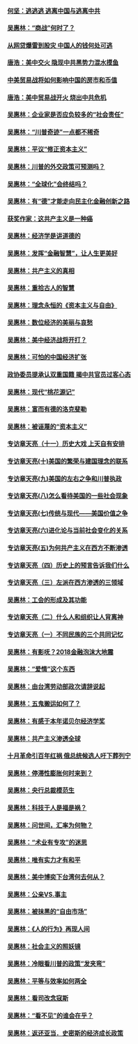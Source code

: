 #### [何坚：逃逃逃 逃离中国与逃离中共](../pages/nsc423/n10592891.md?t=10050953) 

#### [吴惠林：“商战”何时了？](../pages/nsc423/n10573558.md?t=10050953) 

#### [从网贷爆雷到股灾 中国人的钱何处可逃](../pages/nsc423/n10572800.md?t=10050953) 

#### [唐浩：美中交火 隐现中共黑势力混水摸鱼](../pages/nsc423/n10544040.md?t=10050953) 

#### [中美贸易战将如何影响中国的房市和币值](../pages/nsc423/n10543697.md?t=10050953) 

#### [唐浩：美中贸易战开火 烧出中共危机](../pages/nsc423/n10540126.md?t=10050953) 

#### [吴惠林：企业家是否应负较多的“社会责任”](../pages/nsc423/n10535022.md?t=10050953) 

#### [吴惠林：“川普奇迹”一点都不稀奇](../pages/nsc423/n10512808.md?t=10050953) 

#### [吴惠林：平议“修正资本主义”](../pages/nsc423/n10495724.md?t=10050953) 

#### [吴惠林：川普的外交政策可预测吗？](../pages/nsc423/n10462387.md?t=10050953) 

#### [吴惠林：“全球化”会终结吗？](../pages/nsc423/n10452838.md?t=10050953) 

#### [吴惠林：有“德”才能走向民主化金融创新之路](../pages/nsc423/n10432292.md?t=10050953) 

#### [获奖作家：这共产主义是一种癌](../pages/nsc423/n10431541.md?t=10050953) 

#### [吴惠林：经济学是讲道德的](../pages/nsc423/n10398014.md?t=10050953) 

#### [吴惠林：发挥“金融智慧”，让人生更美好](../pages/nsc423/n10375019.md?t=10050953) 

#### [吴惠林：共产主义的真相](../pages/nsc423/n10351394.md?t=10050953) 

#### [吴惠林：重拾古人的智慧](../pages/nsc423/n10337691.md?t=10050953) 

#### [吴惠林：理念永恒的《资本主义与自由》](../pages/nsc423/n10316274.md?t=10050953) 

#### [吴惠林：数位经济的美丽与哀愁](../pages/nsc423/n10292946.md?t=10050953) 

#### [吴惠林：美中经济战将开打？](../pages/nsc423/n10258825.md?t=10050953) 

#### [吴惠林：可怕的中国经济扩张](../pages/nsc423/n10219147.md?t=10050953) 

#### [政协委员提承认双重国籍 揭中共官员过客心态](../pages/nsc423/n10208809.md?t=10050953) 

#### [吴惠林：现代“桃花源记”](../pages/nsc423/n10185234.md?t=10050953) 

#### [吴惠林：富而有德的洛克斐勒](../pages/nsc423/n10142264.md?t=10050953) 

#### [吴惠林：被诬蔑的“资本主义”](../pages/nsc423/n10124816.md?t=10050953) 

#### [专访章天亮（十一）历史大戏 上天自有安排](../pages/nsc423/n10094905.md?t=10050953) 

#### [专访章天亮(十)美国的繁荣与建国理念的联系](../pages/nsc423/n10094899.md?t=10050953) 

#### [专访章天亮(九)美国的左右之争和川普执政](../pages/nsc423/n10094889.md?t=10050953) 

#### [专访章天亮(八)怎么看待美国的一些社会现象](../pages/nsc423/n10094857.md?t=10050953) 

#### [专访章天亮(七)传统与现代——美国价值之争](../pages/nsc423/n10093140.md?t=10050953) 

#### [专访章天亮(六)进化论与当前社会变化的关系](../pages/nsc423/n10092036.md?t=10050953) 

#### [专访章天亮(五)为何共产主义在西方不断渗透](../pages/nsc423/n10083620.md?t=10050953) 

#### [专访章天亮（四）历史上的预言告诉我们什么](../pages/nsc423/n10083606.md?t=10050953) 

#### [专访章天亮（三）左派在西方渗透的三领域](../pages/nsc423/n10081115.md?t=10050953) 

#### [吴惠林：工会的形成及其功能](../pages/nsc423/n10080633.md?t=10050953) 

#### [专访章天亮（二）什么人和组织让人背离神](../pages/nsc423/n10076637.md?t=10050953) 

#### [专访章天亮（一）不同民族的三个共同记忆](../pages/nsc423/n10074188.md?t=10050953) 

#### [吴惠林：有影呒？2018金融泡沫大地震](../pages/nsc423/n10040534.md?t=10050953) 

#### [吴惠林：“爱情”这个东西](../pages/nsc423/n10019423.md?t=10050953) 

#### [吴惠林：由台湾劳动部政次请辞说起](../pages/nsc423/n9979679.md?t=10050953) 

#### [吴惠林：五鬼搬运如何了？](../pages/nsc423/n9925338.md?t=10050953) 

#### [吴惠林：有感于本年诺贝尔经济学奖](../pages/nsc423/n9871883.md?t=10050953) 

#### [吴惠林：共产主义渗透全球](../pages/nsc423/n9812748.md?t=10050953) 

#### [十月革命引百年红祸 俄总统候选人吁下葬列宁](../pages/nsc423/n9810182.md?t=10050953) 

#### [吴惠林：停滞性膨胀何时来到？](../pages/nsc423/n9764136.md?t=10050953) 

#### [吴惠林：央行总裁模范生](../pages/nsc423/n9728134.md?t=10050953) 

#### [吴惠林：科技于人是福是祸？](../pages/nsc423/n9672982.md?t=10050953) 

#### [吴惠林：问世间，汇率为何物？](../pages/nsc423/n9621788.md?t=10050953) 

#### [吴惠林：“术业有专攻”的迷思](../pages/nsc423/n9580363.md?t=10050953) 

#### [吴惠林：唯有实力才有和平](../pages/nsc423/n9529599.md?t=10050953) 

#### [吴惠林：美中博奕下台湾何去何从？](../pages/nsc423/n9483598.md?t=10050953) 

#### [吴惠林：公亲VS.事主](../pages/nsc423/n9425637.md?t=10050953) 

#### [吴惠林：被抹黑的“自由市场”](../pages/nsc423/n9351545.md?t=10050953) 

#### [吴惠林：《人的行为》再现人间](../pages/nsc423/n9296339.md?t=10050953) 

#### [吴惠林：社会主义的照妖镜](../pages/nsc423/n9243460.md?t=10050953) 

#### [吴惠林：冷眼看川普的政策“发夹弯”](../pages/nsc423/n9120684.md?t=10050953) 

#### [吴惠林：平等与效率如何两全](../pages/nsc423/n9075430.md?t=10050953) 

#### [吴惠林：看司改念寇斯](../pages/nsc423/n9024915.md?t=10050953) 

#### [吴惠林：“看不见”的谁会在乎？](../pages/nsc423/n8977488.md?t=10050953) 

#### [吴惠林：返还亚当．史密斯的经济成长政策](../pages/nsc423/n8931896.md?t=10050953) 

